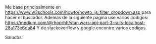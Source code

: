 Me base principalmente en https://www.w3schools.com/howto/howto_js_filter_dropdown.asp para hacer el buscador.
Ademas de la siguiente pagina use varios codigos: https://medium.com/@rhoprhh/star-wars-api-part-3-rails-localhost-28a173e6da84
Y de stackoverflow y google encontre varios codigos.

Saludos
